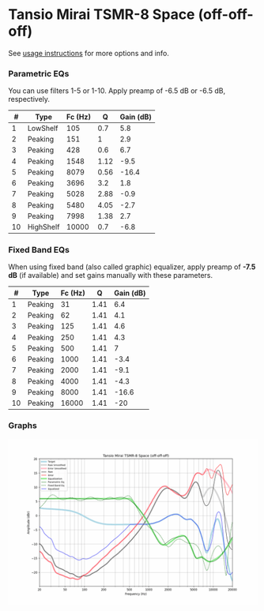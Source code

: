 # Tansio Mirai TSMR-8 Space (off-off-off)
See [usage instructions](https://github.com/jaakkopasanen/AutoEq#usage) for more options and info.

### Parametric EQs
You can use filters 1-5 or 1-10. Apply preamp of -6.5 dB or -6.5 dB, respectively.

|   # | Type      |   Fc (Hz) |    Q |   Gain (dB) |
|-----|-----------|-----------|------|-------------|
|   1 | LowShelf  |       105 | 0.7  |         5.8 |
|   2 | Peaking   |       151 | 1    |         2.9 |
|   3 | Peaking   |       428 | 0.6  |         6.7 |
|   4 | Peaking   |      1548 | 1.12 |        -9.5 |
|   5 | Peaking   |      8079 | 0.56 |       -16.4 |
|   6 | Peaking   |      3696 | 3.2  |         1.8 |
|   7 | Peaking   |      5028 | 2.88 |        -0.9 |
|   8 | Peaking   |      5480 | 4.05 |        -2.7 |
|   9 | Peaking   |      7998 | 1.38 |         2.7 |
|  10 | HighShelf |     10000 | 0.7  |        -6.8 |

### Fixed Band EQs
When using fixed band (also called graphic) equalizer, apply preamp of **-7.5 dB** (if available) and set gains manually with these parameters.

|   # | Type    |   Fc (Hz) |    Q |   Gain (dB) |
|-----|---------|-----------|------|-------------|
|   1 | Peaking |        31 | 1.41 |         6.4 |
|   2 | Peaking |        62 | 1.41 |         4.1 |
|   3 | Peaking |       125 | 1.41 |         4.6 |
|   4 | Peaking |       250 | 1.41 |         4.3 |
|   5 | Peaking |       500 | 1.41 |         7   |
|   6 | Peaking |      1000 | 1.41 |        -3.4 |
|   7 | Peaking |      2000 | 1.41 |        -9.1 |
|   8 | Peaking |      4000 | 1.41 |        -4.3 |
|   9 | Peaking |      8000 | 1.41 |       -16.6 |
|  10 | Peaking |     16000 | 1.41 |       -20   |

### Graphs
![](./Tansio%20Mirai%20TSMR-8%20Space%20(off-off-off).png)
